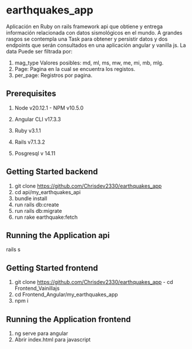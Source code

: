 # earthquakes_app
Aplicación en Ruby on rails  framework api que obtiene  y entrega información relacionada con datos sismológicos en el mundo. A grandes rasgos se contempla una Task para obtener y persistir datos y dos endpoints que serán consultados en una aplicación angular y vanilla js. 
La data Puede  ser filtrada por:
1. mag_type Valores posibles: md, ml, ms, mw, me, mi, mb, mlg.
2. Page: Pagina en la cual se encuentra los registos.
3. per_page: Registros por pagina.

## Prerequisites 
1. Node v20.12.1 - NPM v10.5.0

2. Angular CLI v17.3.3

3. Ruby v3.1.1
   
4. Rails v7.1.3.2 

5. Posgresql v 14.11
   
## Getting Started backend
1. git clone https://github.com/Chrisdev2330/earthquakes_app
2. cd api/my_earthquakes_api
3. bundle install
4. run rails db:create
5. run rails db:migrate
6. run rake earthquake:fetch

## Running the Application api 
rails s

## Getting Started frontend
1. git clone https://github.com/Chrisdev2330/earthquakes_app - cd Frontend_Vainillajs 
2. cd Frontend_Angular/my_earthquakes_app
3. npm i

## Running the Application frontend
1. ng serve para angular
2. Abrir index.html para javascript







